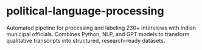 # political-language-processing
Automated pipeline for processing and labeling 230+ interviews with Indian municipal officials. Combines Python, NLP, and GPT models to transform qualitative transcripts into structured, research-ready datasets.

